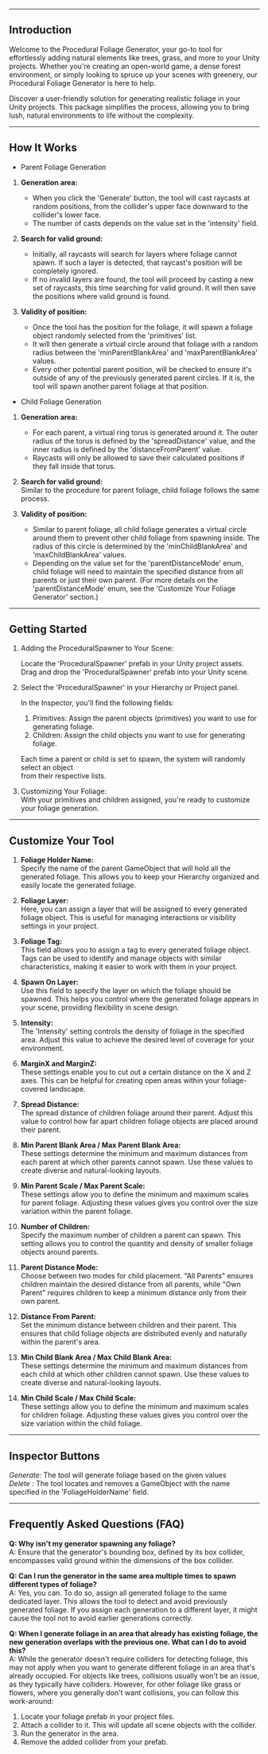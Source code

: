 -------------
Introduction
-------------
Welcome to the Procedural Foliage Generator, your go-to tool for effortlessly adding natural
elements like trees, grass, and more to your Unity projects. Whether you're creating an
open-world game, a dense forest environment, or simply looking to spruce up your scenes
with greenery, our Procedural Foliage Generator is here to help.

Discover a user-friendly solution for generating realistic foliage in your Unity projects.
This package simplifies the process, allowing you to bring lush, natural environments to
life without the complexity.

------------
How It Works
------------
- Parent Foliage Generation
1. __Generation area:__
   - When you click the 'Generate' button, the tool will cast raycasts at random positions, from the collider's
     upper face downward to the collider's lower face.
   - The number of casts depends on the value set in the 'intensity' field.

2. __Search for valid ground:__
   - Initially, all raycasts will search for layers where foliage cannot spawn. If such a layer is detected,
     that raycast's position will be completely ignored.
   - If no invalid layers are found, the tool will proceed by casting a new set of raycasts, this time searching
     for valid ground. It will then save the positions where valid ground is found.

3. __Validity of position:__
   - Once the tool has the position for the foliage, it will spawn a foliage object randomly selected from the
     'primitives' list.
   - It will then generate a virtual circle around that foliage with a random radius between the
     'minParentBlankArea' and 'maxParentBlankArea' values.
   - Every other potential parent position, will be checked to ensure it's outside of any of the previously
     generated parent circles. If it is, the tool will spawn another parent foliage at that position.

- Child Foliage Generation
1. __Generation area:__
   - For each parent, a virtual ring torus is generated around it. The outer radius of the torus is defined by the
     'spreadDistance' value, and the inner radius is defined by the 'distanceFromParent' value.
   - Raycasts will only be allowed to save their calculated positions if they fall inside that torus.

2. __Search for valid ground:__  
Similar to the procedure for parent foliage, child foliage follows the same process.

3. __Validity of position:__
   - Similar to parent foliage, all child foliage generates a virtual circle around them to prevent other
     child foliage from spawning inside. The radius of this circle is determined by the 'minChildBlankArea'
     and 'maxChildBlankArea' values.
   - Depending on the value set for the 'parentDistanceMode' enum, child foliage will need to maintain the
     specified distance from all parents or just their own parent. (For more details on the
     'parentDistanceMode' enum, see the 'Customize Your Foliage Generator' section.)

----------------
Getting Started
----------------
1. Adding the ProceduralSpawner to Your Scene:

   Locate the 'ProceduralSpawner' prefab in your Unity project assets.
   Drag and drop the 'ProceduralSpawner' prefab into your Unity scene.

2. Select the 'ProceduralSpawner' in your Hierarchy or Project panel.

   In the Inspector, you'll find the following fields:

   1. Primitives: Assign the parent objects (primitives) you want to use for generating foliage.
   2. Children: Assign the child objects you want to use for generating foliage.

   Each time a parent or child is set to spawn, the system will randomly select an object  
   from their respective lists.

3. Customizing Your Foliage:  
With your primitives and children assigned, you're ready to customize your foliage generation.

-------------------
Customize Your Tool
-------------------
1.  __Foliage Holder Name:__  
Specify the name of the parent GameObject that will hold all the generated foliage. This
allows you to keep your Hierarchy organized and easily locate the generated foliage.

2.  __Foliage Layer:__  
    Here, you can assign a layer that will be assigned to every generated foliage object. This
    is useful for managing interactions or visibility settings in your project.

4.  __Foliage Tag:__  
    This field allows you to assign a tag to every generated foliage object. Tags can be used to
    identify and manage objects with similar characteristics, making it easier to work with them
    in your project.

5.  __Spawn On Layer:__  
    Use this field to specify the layer on which the foliage should be spawned. This helps you
    control where the generated foliage appears in your scene, providing flexibility in scene
    design.

6.  __Intensity:__  
    The 'Intensity' setting controls the density of foliage in the specified area. Adjust this
    value to achieve the desired level of coverage for your environment.

7.  __MarginX and MarginZ:__  
    These settings enable you to cut out a certain distance on the X and Z axes. This can be
    helpful for creating open areas within your foliage-covered landscape.

8.  __Spread Distance:__  
    The spread distance of children foliage around their parent. Adjust this value to control
    how far apart children foliage objects are placed around their parent.

9.  __Min Parent Blank Area / Max Parent Blank Area:__  
    These settings determine the minimum and maximum distances from each parent at which other
    parents cannot spawn. Use these values to create diverse and natural-looking layouts.

13. __Min Parent Scale / Max Parent Scale:__  
    These settings allow you to define the minimum and maximum scales for parent foliage.
    Adjusting these values gives you control over the size variation within the parent foliage.

9.  __Number of Children:__  
    Specify the maximum number of children a parent can spawn. This setting allows you to control
    the quantity and density of smaller foliage objects around parents.

10. __Parent Distance Mode:__  
    Choose between two modes for child placement. "All Parents" ensures children maintain the
    desired distance from all parents, while "Own Parent" requires children to keep a minimum
    distance only from their own parent.

11. __Distance From Parent:__  
    Set the minimum distance between children and their parent. This ensures that child foliage
    objects are distributed evenly and naturally within the parent's area.

12. __Min Child Blank Area / Max Child Blank Area:__  
    These settings determine the minimum and maximum distances from each child at which other
    children cannot spawn. Use these values to create diverse and natural-looking layouts.

13. __Min Child Scale / Max Child Scale:__  
    These settings allow you to define the minimum and maximum scales for children foliage.
    Adjusting these values gives you control over the size variation within the child foliage.

------------------
Inspector Buttons
------------------
_Generate:_ The tool will generate foliage based on the given values  
_Delete  :_ The tool locates and removes a GameObject with the name specified in the 'FoliageHolderName' field.


---------------------------------
Frequently Asked Questions (FAQ)
---------------------------------
__Q: Why isn't my generator spawning any foliage?__  
A: Ensure that the generator's bounding box, defined by its box collider, encompasses valid
   ground within the dimensions of the box collider.

__Q: Can I run the generator in the same area multiple times to spawn different types of foliage?__  
A: Yes, you can. To do so, assign all generated foliage to the same dedicated layer. This allows
   the tool to detect and avoid previously generated foliage. If you assign each generation to
   a different layer, it might cause the tool not to avoid earlier generations correctly.

__Q: When I generate foliage in an area that already has existing foliage, the new generation
   overlaps with the previous one. What can I do to avoid this?__  
A: While the generator doesn't require colliders for detecting foliage, this may not apply when
   you want to generate different foliage in an area that's already occupied. For objects like
   trees, collisions usually won't be an issue, as they typically have colliders. However, for
   other foliage like grass or flowers, where you generally don't want collisions, you can follow
   this work-around:

   1. Locate your foliage prefab in your project files.
   2. Attach a collider to it. This will update all scene objects with the collider.
   3. Run the generator in the area.
   4. Remove the added collider from your prefab.
 
